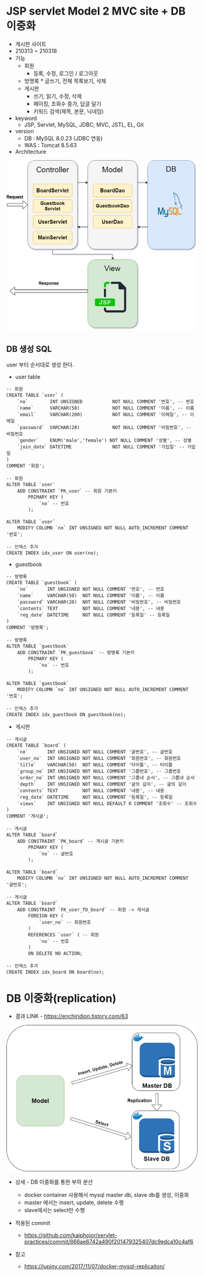 # JSP servlet Model 2 MVC site + DB 이중화

* 게시판 사이트
* 210313 ~ 210318
* 기능
	* 회원
	  * 등록, 수정, 로그인 / 로그아웃
	* 방명록
		  * 글쓰기, 전체 목록보기, 삭제 
	* 게시판
	  * 쓰기, 읽기, 수정, 삭제
	  * 페이징, 조회수 증가, 답글 달기
	  * 키워드 검색(제목, 본문, 닉네임)
* keyword
  * JSP, Servlet, MySQL, JDBC, MVC, JSTL, EL, Git
* version
  * DB : MySQL 8.0.23 (JDBC 연동)
  * WAS : Tomcat 8.5.63
* Architecture 

![architecture](./model2mvc.png)





## DB 생성 SQL

user 부터 순서대로 생성 한다.

* user table

```
-- 회원
CREATE TABLE `user` (
	`no`        INT UNSIGNED           NOT NULL COMMENT '번호', -- 번호
	`name`      VARCHAR(50)            NOT NULL COMMENT '이름', -- 이름
	`email`     VARCHAR(200)           NOT NULL COMMENT '이메일', -- 이메일
	`password`  VARCHAR(20)            NOT NULL COMMENT '비밀번호', -- 비밀번호
	`gender`    ENUM('male','female') NOT NULL COMMENT '성별', -- 성별
	`join_date` DATETIME               NOT NULL COMMENT '가입일' -- 가입일
)
COMMENT '회원';

-- 회원
ALTER TABLE `user`
	ADD CONSTRAINT `PK_user` -- 회원 기본키
		PRIMARY KEY (
			`no` -- 번호
		);

ALTER TABLE `user`
	MODIFY COLUMN `no` INT UNSIGNED NOT NULL AUTO_INCREMENT COMMENT '번호';

-- 인덱스 추가
CREATE INDEX idx_user ON user(no);

```

* guestbook

```
-- 방명록
CREATE TABLE `guestbook` (
	`no`       INT UNSIGNED NOT NULL COMMENT '번호', -- 번호
	`name`     VARCHAR(50)  NOT NULL COMMENT '이름', -- 이름
	`password` VARCHAR(20)  NOT NULL COMMENT '비밀번호', -- 비밀번호
	`contents` TEXT         NOT NULL COMMENT '내용', -- 내용
	`reg_date` DATETIME     NOT NULL COMMENT '등록일' -- 등록일
)
COMMENT '방명록';

-- 방명록
ALTER TABLE `guestbook`
	ADD CONSTRAINT `PK_guestbook` -- 방명록 기본키
		PRIMARY KEY (
			`no` -- 번호
		);

ALTER TABLE `guestbook`
	MODIFY COLUMN `no` INT UNSIGNED NOT NULL AUTO_INCREMENT COMMENT '번호';
	
-- 인덱스 추가
CREATE INDEX idx_guestbook ON guestbook(no);
```

* 게시판

```
-- 게시글
CREATE TABLE `board` (
	`no`       INT UNSIGNED NOT NULL COMMENT '글번호', -- 글번호
	`user_no`  INT UNSIGNED NOT NULL COMMENT '회원번호', -- 회원번호
	`title`    VARCHAR(50)  NOT NULL COMMENT '타이틀', -- 타이틀
	`group_no` INT UNSIGNED NOT NULL COMMENT '그룹번호', -- 그룹번호
	`order_no` INT UNSIGNED NOT NULL COMMENT '그룹내 순서', -- 그룹내 순서
	`depth`    INT UNSIGNED NOT NULL COMMENT '글의 깊이', -- 글의 깊이
	`contents` TEXT         NOT NULL COMMENT '내용', -- 내용
	`reg_date` DATETIME     NOT NULL COMMENT '등록일', -- 등록일
	`views`    INT UNSIGNED NOT NULL DEFAULT 0 COMMENT '조회수' -- 조회수
)
COMMENT '게시글';

-- 게시글
ALTER TABLE `board`
	ADD CONSTRAINT `PK_board` -- 게시글 기본키
		PRIMARY KEY (
			`no` -- 글번호
		);

ALTER TABLE `board`
	MODIFY COLUMN `no` INT UNSIGNED NOT NULL AUTO_INCREMENT COMMENT '글번호';

-- 게시글
ALTER TABLE `board`
	ADD CONSTRAINT `FK_user_TO_board` -- 회원 -> 게시글
		FOREIGN KEY (
			`user_no` -- 회원번호
		)
		REFERENCES `user` ( -- 회원
			`no` -- 번호
		)
		ON DELETE NO ACTION;
		
-- 인덱스 추가
CREATE INDEX idx_board ON board(no);

```



# DB 이중화(replication)

* 결과 LINK - https://enchiridion.tistory.com/63

![db_replication_architecture](./db_replication.png)

* 상세 - DB 이중화를 통한 부하 분산
  * docker container 사용해서 mysql master db, slave db를 생성, 이중화 
  * master 에서는 insert, update, delete 수행
  * slave에서는 select만  수행

* 적용된 commit
  * https://github.com/kaiphojor/servlet-practices/commit/866ae6742a490f201479325407dc9edca10c4af6

* 참고
  * https://jupiny.com/2017/11/07/docker-mysql-replicaiton/

  


